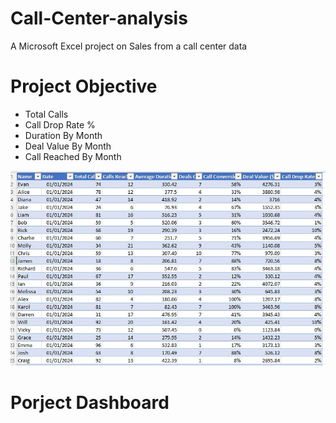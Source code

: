 # Call-Center-analysis
A Microsoft Excel project on Sales from a call center data 

# Project Objective
- Total Calls
- Call Drop Rate %
- Duration By Month
- Deal Value By Month
- Call Reached By Month

![Sales-Raw-Data](https://github.com/Smithley/Call-Center-analysis/blob/main/Call%20Center%20Data.JPG)

# Porject Dashboard
![]()
